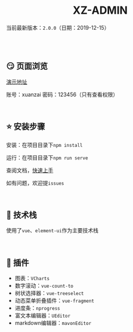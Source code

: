 <h1 align="center">XZ-ADMIN</h1>

当前最新版本：`2.0.0`（日期：2019-12-15）

<br/>
<br/>

## :smirk: 页面浏览 

[演示地址](https://xzadmin.xuanzai.top)

账号：xuanzai
密码：123456（只有查看权限）

<br/>

## :star: 安装步骤

安装：在项目目录下`npm install`

运行：在项目目录下`npm run serve`

查阅文档，[快速上手](http://xzadmin-docs.xuanzai.top)

如有问题，欢迎提`issues`

<br/>


## :sparkling_heart: 技术栈
使用了`vue`、`element-ui`作为主要技术栈

<br/>

## :electric_plug: 插件

+ 图表：`VCharts`
+ 数字滚动：`vue-count-to`
+ 树状选择器：`vue-treeselect`
+ 动态菜单折叠插件：`vue-fragment`
+ 进度条：`nprogress`
+ 富文本编辑器：`UEditor`
+ markdown编辑器：`mavonEditor`



